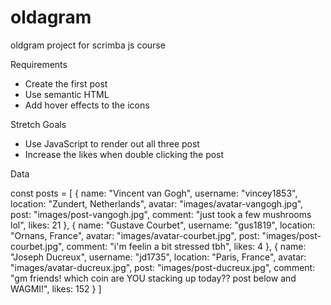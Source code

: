 # oldagram
oldgram project for scrimba js course

Requirements

- Create the first post
- Use semantic HTML 
- Add hover effects to the icons

Stretch Goals

- Use JavaScript to render out all three post
- Increase the likes when double clicking the post


Data

const posts = [
    {
        name: "Vincent van Gogh",
        username: "vincey1853",
        location: "Zundert, Netherlands",
        avatar: "images/avatar-vangogh.jpg",
        post: "images/post-vangogh.jpg",
        comment: "just took a few mushrooms lol",
        likes: 21
    },
    {
        name: "Gustave Courbet",
        username: "gus1819",
        location: "Ornans, France",
        avatar: "images/avatar-courbet.jpg",
        post: "images/post-courbet.jpg",
        comment: "i'm feelin a bit stressed tbh",
        likes: 4
    },
        {
        name: "Joseph Ducreux",
        username: "jd1735",
        location: "Paris, France",
        avatar: "images/avatar-ducreux.jpg",
        post: "images/post-ducreux.jpg",
        comment: "gm friends! which coin are YOU stacking up today?? post below and WAGMI!",
        likes: 152
    }
]

